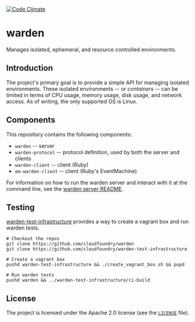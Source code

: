 [![Code Climate](https://codeclimate.com/github/cloudfoundry/warden.png)](https://codeclimate.com/github/cloudfoundry/warden)

# warden

Manages isolated, ephemeral, and resource controlled environments.

## Introduction

The project's primary goal is to provide a simple API for managing
isolated environments. These isolated environments -- or _containers_ --
can be limited in terms of CPU usage, memory usage, disk usage, and
network access. As of writing, the only supported OS is Linux.

## Components

This repository contains the following components:

* `warden` -- server
* `warden-protocol` -- protocol definition, used by both the server and clients
* `warden-client` -- client (Ruby)
* `em-warden-client` -- client (Ruby's EventMachine)

For information on how to run the warden server and interact with it
at the command line, see the [warden server README](warden/README.md).

## Testing

[warden-test-infrastructure](https://github.com/cloudfoundry/warden-test-infrastructure) provides a way to create a vagrant box and run warden tests.

```
# Checkout the repos
git clone https://github.com/cloudfoundry/warden
git clone https://github.com/cloudfoundry/warden-test-infrastructure

# Create a vagrant box
pushd warden-test-infrastructure && ./create_vagrant_box.sh && popd

# Run warden tests
pushd warden && ../warden-test-infrastructure/ci-build
```

## License

The project is licensed under the Apache 2.0 license (see the
[`LICENSE`][license] file).

[license]: /LICENSE
